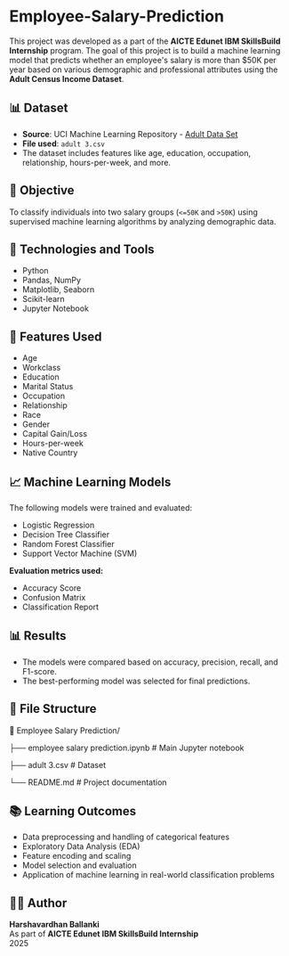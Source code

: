 # Employee-Salary-Prediction

This project was developed as a part of the **AICTE Edunet IBM SkillsBuild Internship** program. The goal of this project is to build a machine learning model that predicts whether an employee's salary is more than \$50K per year based on various demographic and professional attributes using the **Adult Census Income Dataset**.

## 📊 Dataset

- **Source**: UCI Machine Learning Repository - [Adult Data Set](https://archive.ics.uci.edu/ml/datasets/adult)
- **File used**: `adult 3.csv`
- The dataset includes features like age, education, occupation, relationship, hours-per-week, and more.

## 🚀 Objective

To classify individuals into two salary groups (`<=50K` and `>50K`) using supervised machine learning algorithms by analyzing demographic data.

## 🧠 Technologies and Tools

- Python  
- Pandas, NumPy  
- Matplotlib, Seaborn  
- Scikit-learn  
- Jupyter Notebook  

## 📌 Features Used

- Age  
- Workclass  
- Education  
- Marital Status  
- Occupation  
- Relationship  
- Race  
- Gender  
- Capital Gain/Loss  
- Hours-per-week  
- Native Country  

## 📈 Machine Learning Models

The following models were trained and evaluated:

- Logistic Regression  
- Decision Tree Classifier  
- Random Forest Classifier  
- Support Vector Machine (SVM)  

**Evaluation metrics used:**

- Accuracy Score  
- Confusion Matrix  
- Classification Report  

## 📊 Results

- The models were compared based on accuracy, precision, recall, and F1-score.  
- The best-performing model was selected for final predictions.

## 📂 File Structure

📁 Employee Salary Prediction/

├── employee salary prediction.ipynb # Main Jupyter notebook

├── adult 3.csv # Dataset

└── README.md # Project documentation


## 📚 Learning Outcomes

- Data preprocessing and handling of categorical features  
- Exploratory Data Analysis (EDA)  
- Feature encoding and scaling  
- Model selection and evaluation  
- Application of machine learning in real-world classification problems

## 👨‍💻 Author

**Harshavardhan Ballanki**  
As part of **AICTE Edunet IBM SkillsBuild Internship**  
2025

